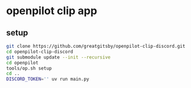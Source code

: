 # openpilot clip app

## setup
```bash
git clone https://github.com/greatgitsby/openpilot-clip-discord.git
cd openpilot-clip-discord
git submodule update --init --recursive
cd openpilot
tools/op.sh setup
cd ..
DISCORD_TOKEN='' uv run main.py
```